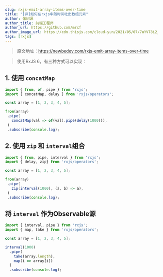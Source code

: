 ```yaml
---
slug: rxjs-emit-array-items-over-time
title: "[译]如何在rxjs中随时间吐出数组元素"
author: 张树源
author_title: 前端工程师
author_url: https://github.com/mrxf
author_image_url: https://cdn.thisjs.com/cloud-yun/2021/05/07/7uYVT8i2_12392733.jpeg
tags: [rxjs]
---
```


> 原文地址：https://newbedev.com/rxjs-emit-array-items-over-time

> 使用RxJS 6，有三种方式可以实现：

## 1. 使用 `concatMap`

```js
import { from, of, pipe } from 'rxjs';
import { concatMap, delay } from 'rxjs/operators';

const array = [1, 2, 3, 4, 5];

from(array)
 .pipe(
   concatMap(val => of(val).pipe(delay(1000))),
 )
 .subscribe(console.log);
```

## 2. 使用 `zip` 和 `interval`组合

```js
import { from, pipe, interval } from 'rxjs';
import { delay, zip} from 'rxjs/operators';

const array = [1, 2, 3, 4, 5];

from(array)
 .pipe(
   zip(interval(1000), (a, b) => a),
 )
 .subscribe(console.log);
```

## 将 `interval` 作为Observable源
```js
import { interval, pipe } from 'rxjs';
import { map, take } from 'rxjs/operators';

const array = [1, 2, 3, 4, 5];

interval(1000)
  .pipe(
    take(array.length),
    map(i => array[i])
  )
  .subscribe(console.log);
```
